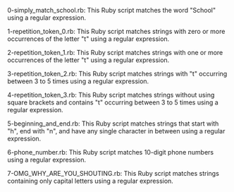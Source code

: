 0-simply_match_school.rb: This Ruby script matches the word "School" using a regular expression.

1-repetition_token_0.rb: This Ruby script matches strings with zero or more occurrences of the letter "t" using a regular expression.

2-repetition_token_1.rb: This Ruby script matches strings with one or more occurrences of the letter "t" using a regular expression.

3-repetition_token_2.rb: This Ruby script matches strings with "t" occurring between 3 to 5 times using a regular expression.

4-repetition_token_3.rb: This Ruby script matches strings without using square brackets and contains "t" occurring between 3 to 5 times using a regular expression.

5-beginning_and_end.rb: This Ruby script matches strings that start with "h", end with "n", and have any single character in between using a regular expression.

6-phone_number.rb: This Ruby script matches 10-digit phone numbers using a regular expression.

7-OMG_WHY_ARE_YOU_SHOUTING.rb: This Ruby script matches strings containing only capital letters using a regular expression.
